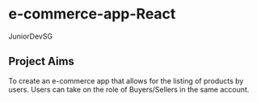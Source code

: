 # e-commerce-app-React
JuniorDevSG
## Project Aims
To create an e-commerce app that allows for the listing of products by users.
Users can take on the role of Buyers/Sellers in the same account. 

